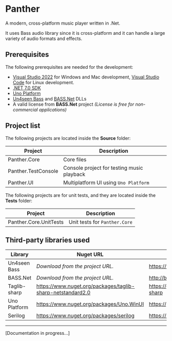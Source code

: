 # Panther

A modern, cross-platform music player written in .Net.

It uses Bass audio library since it is cross-platform and it can handle a large variety of audio formats and effects.

## Prerequisites

The following prerequisites are needed for the development:

- [Visual Studio 2022](https://visualstudio.microsoft.com/) for Windows and Mac development, [Visual Studio Code](https://code.visualstudio.com/) for Linux development.
- [.NET 7.0 SDK](https://dotnet.microsoft.com/en-us/download/dotnet/7.0)
- [Uno Platform](https://platform.uno/docs/articles/get-started.html?tabs=windows)
- [Un4seen Bass](https://www.un4seen.com/) and [BASS.Net](http://bass.radio42.com/) DLLs
- A valid license from **BASS.Net** project *(License is free for non-commercial applications)*

## Project list

The following projects are located inside the **Source** folder:

| Project | Description |
|-|-|
| Panther.Core | Core files |
| Panther.TestConsole | Console project for testing music playback |
| Panther.UI | Multiplatform UI using `Uno Platform` |

The following projects are for unit tests, and they are located inside the **Tests** folder:

| Project | Description |
|-|-|
| Panther.Core.UnitTests | Unit tests for `Panther.Core` |

## Third-party libraries used

| Library | Nuget URL | Project URL |
|-|-|-|
| Un4seen Bass | *Download from the project URL.* | <https://www.un4seen.com/> |
| BASS.Net | *Download from the project URL.* | <http://bass.radio42.com/> |
| Taglib-sharp | <https://www.nuget.org/packages/taglib-sharp-netstandard2.0> | <https://github.com/mono/taglib-sharp> |
| Uno Platform | <https://www.nuget.org/packages/Uno.WinUI> | <https://platform.uno/> |
| Serilog | <https://www.nuget.org/packages/serilog> | <https://serilog.net/> |

---
[Documentation in progress...]
